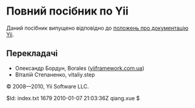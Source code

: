 Повний посібник по Yii
======================

Даний посібник випущено відповідно до 
[положень про документацію Yii](http://www.yiiframework.com/doc/terms/).


Перекладачі
-----------
- Олександр Бордун, Borales ([yiiframework.com.ua](http://yiiframework.com.ua/))
- Віталій Степаненко, vitaliy.step

© 2008—2010, Yii Software LLC.

<div class="revision">$Id: index.txt 1679 2010-01-07 21:03:36Z qiang.xue $</div>
